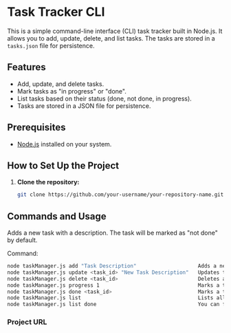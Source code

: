 # Task Tracker CLI

This is a simple command-line interface (CLI) task tracker built in Node.js. It allows you to add, update, delete, and list tasks. The tasks are stored in a `tasks.json` file for persistence.

## Features

- Add, update, and delete tasks.
- Mark tasks as "in progress" or "done".
- List tasks based on their status (done, not done, in progress).
- Tasks are stored in a JSON file for persistence.

## Prerequisites

- [Node.js](https://nodejs.org/) installed on your system.

## How to Set Up the Project

1. **Clone the repository:**
   ```bash
   git clone https://github.com/your-username/your-repository-name.git
## Commands and Usage

Adds a new task with a description. The task will be marked as "not done" by default.

Command:
```bash
node taskManager.js add "Task Description"                    Adds a new task with a description. The task will be marked
node taskManager.js update <task_id> "New Task Description"   Updates the description of an existing task.
node taskManager.js delete <task_id>                          Deletes a task by its ID.
node taskManager.js progress 1                                Marks a task as "in progress" by its ID.
node taskManager.js done <task_id>                            Marks a task as "done" by its ID
node taskManager.js list                                      Lists all tasks, regardless of their status.
node taskManager.js list done                                 You can filter tasks by their status: done,

```
### Project URL





